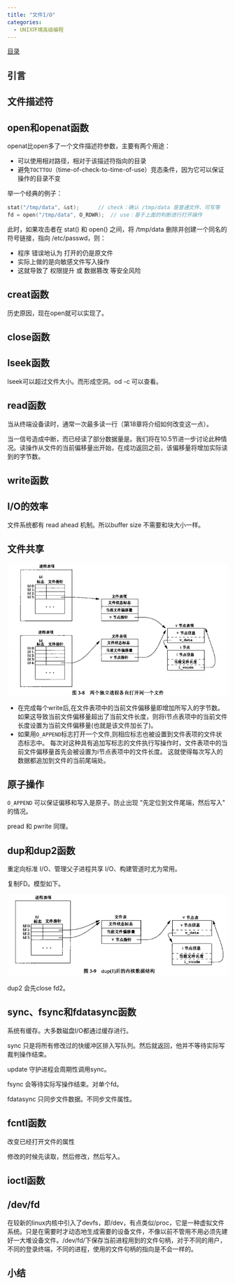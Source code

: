 ```yaml
---
title: "文件I/O"
categories:
  - UNIX环境高级编程
---
```


[目录](UNIX环境高级编程)

## 引言

## 文件描述符

## open和openat函数

openat比open多了一个文件描述符参数，主要有两个用途：

- 可以使用相对路径，相对于该描述符指向的目录
- 避免`TOCTTOU`（time-of-check-to-time-of-use）竞态条件，因为它可以保证操作的目录不变

举一个经典的例子：

```c
stat("/tmp/data", &st);      // check：确认 /tmp/data 是普通文件、可写等
fd = open("/tmp/data", O_RDWR);  // use：基于上面的判断进行打开操作
```

此时，如果攻击者在 stat() 和 open() 之间，将 /tmp/data 删除并创建一个同名的符号链接，指向 /etc/passwd，则：

- 程序 错误地认为 打开的仍是原文件
- 实际上做的是向敏感文件写入操作
- 这就导致了 权限提升 或 数据篡改 等安全风险

## creat函数

历史原因，现在open就可以实现了。

## close函数

## lseek函数

lseek可以超过文件大小。而形成空洞。od -c 可以查看。

## read函数

当从终端设备读时，通常一次最多读一行（第18章将介绍如何改变这一点）。

当一信号造成中断，而已经读了部分数据量是。我们将在10.5节进一步讨论此种情况。读操作从文件的当前偏移量出开始，在成功返回之前，该偏移量将增加实际读到的字节数。

## write函数

## I/O的效率

文件系统都有 read ahead 机制。所以buffer size 不需要和块大小一样。

## 文件共享

![image.png](../assets/images/image_20250619_113307.png)

- 在完成每个write后,在文件表项中的当前文件偏移量即增加所写入的字节数。
如果这导致当前文件偏移量超出了当前文件长度，则将i节点表项中的当前文件长度设置为当前文件偏移量(也就是该文件加长了)。
- 如果用`O_APPEND`标志打开一个文件,则相应标志也被设置到文件表项的文件状态标志中。
每次对这种具有追加写标志的文件执行写操作时，文件表项中的当前文件偏移量首先会被设置为i节点表项中的文件长度。
这就使得每次写入的数据都追加到文件的当前尾端处。

## 原子操作

`O_APPEND` 可以保证偏移和写入是原子。防止出现 "先定位到文件尾端，然后写入" 的情况。

pread 和 pwrite 同理。

## dup和dup2函数

重定向标准 I/O、管理父子进程共享 I/O、构建管道时尤为常用。

复制FD。模型如下。

![image.png](../assets/images/image_20250619_142800.png)

dup2 会先close fd2。

## sync、fsync和fdatasync函数

系统有缓存。大多数磁盘I/O都通过缓存进行。

sync 只是将所有修改过的快缓冲区排入写队列。然后就返回，他并不等待实际写裁判操作结束。

update 守护进程会周期性调用sync。

fsync 会等待实际写操作结束。对单个fd。

fdatasync 只同步文件数据。不同步文件属性。

## fcntl函数

改变已经打开文件的属性

修改的时候先读取，然后修改，然后写入。

## ioctl函数

## /dev/fd

在较新的linux内核中引入了devfs，即/dev，有点类似/proc，它是一种虚拟文件系统。只是在需要时才动态地生成需要的设备文件，不像以前不管用不用必须先建好一大堆设备文件。/dev/fd/下保存当前进程用到的文件句柄，对于不同的用户，不同的登录终端，不同的进程，使用的文件句柄的指向是不会一样的。

## 小结
